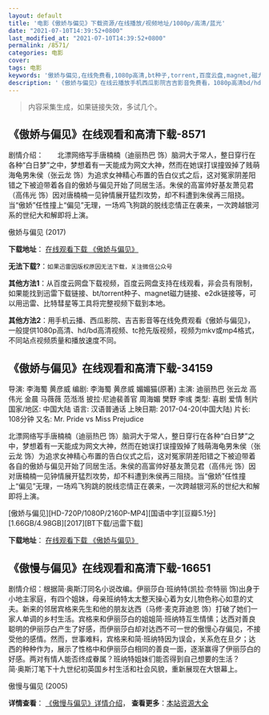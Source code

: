 ```yaml
---
layout: default
title: '电影《傲娇与偏见》下载资源/在线播放/视频地址/1080p/高清/蓝光'
date: "2021-07-10T14:39:52+0800"
last_modified_at: "2021-07-10T14:39:52+0800"
permalink: /8571/
categories: 电影
cover:
tags: 电影
keywords: '傲娇与偏见,在线免费看,1080p高清,bt种子,torrent,百度云盘,magnet,磁力链,迅雷下载资源'
description: '《傲娇与偏见》在线云播放手机西瓜影院吉吉影音免费看，1080p高清bd/hd未删减完整版和tc抢先枪版，mkv/mp4格式，附带bt/torrent种子、magnet/磁力链、百度云盘、网盘资源迅雷下载链接'
---
```


>内容采集生成，如果链接失效，多试几个。


## 《傲娇与偏见》在线观看和高清下载-8571

剧情介绍：　　北漂网络写手唐楠楠（迪丽热巴 饰）脑洞大于常人，整日穿行在各种“白日梦”之中，梦想着有一天能成为网文大神，然而在她误打误撞毁掉了贱萌海龟男朱侯（张云龙 饰）为追求女神精心布置的告白仪式之后，这对冤家阴差阳错之下被迫带着各自的傲娇与偏见开始了同居生活。朱侯的高富帅好基友萧见君（高伟光 饰）因对唐楠楠一见钟情展开猛烈攻势，却不料遭到朱侯再三阻挠。当“傲娇”任性撞上“偏见”无理，一场鸡飞狗跳的脱线恋情正在袭来，一次跨越银河系的世纪大和解即将上演。


傲娇与偏见 (2017)

**下载地址**： [在线观看下载 《傲娇与偏见》](https://www.btbtdy.me/btdy/dy10770.html) 


**无法下载?**：`如果迅雷因版权原因无法下载，关注微信公众号 `

**其他方法1**：从百度云网盘下载视频，百度云网盘支持在线观看，非会员有限制，如果能找到迅雷下载链接、bt/torrent种子、magnet磁力链接、e2dk链接等，可以用迅雷、比特彗星等工具将完整视频下载到本地。

**其他方法2**：用手机云播、西瓜影院、吉吉影音等在线免费观看《傲娇与偏见》，一般提供1080p高清、hd/bd高清视频、tc抢先版视频，视频为mkv或mp4格式，不同站点视频质量和播放速度不同。


## 《傲娇与偏见》在线观看和高清下载-34159

导演: 李海蜀 黄彦威 编剧: 李海蜀 黄彦威 媚媚猫(原著) 主演: 迪丽热巴 张云龙 高伟光 金晨 马薇薇 范湉湉 披拉·尼迪裴善官 周海媚 樊野 李彧 类型: 喜剧 爱情 制片国家/地区: 中国大陆 语言: 汉语普通话 上映日期: 2017-04-20(中国大陆) 片长: 108分钟 又名: Mr. Pride vs Miss Prejudice

北漂网络写手唐楠楠（迪丽热巴 饰）脑洞大于常人，整日穿行在各种“白日梦”之中，梦想着有一天能成为网文大神，然而在她误打误撞毁掉了贱萌海龟男朱侯（张云龙 饰）为追求女神精心布置的告白仪式之后，这对冤家阴差阳错之下被迫带着各自的傲娇与偏见开始了同居生活。朱侯的高富帅好基友萧见君（高伟光 饰）因对唐楠楠一见钟情展开猛烈攻势，却不料遭到朱侯再三阻挠。当“傲娇”任性撞上“偏见”无理，一场鸡飞狗跳的脱线恋情正在袭来，一次跨越银河系的世纪大和解即将上演。


[傲娇与偏见][HD-720P/1080P/2160P-MP4][国语中字][豆瓣5.1分][1.66GB/4.98GB][2017][BT下载/迅雷下载]

**下载地址**： [在线观看下载 《傲娇与偏见》](https://www.btdx8.com/torrent/ajypj_2017.html) 


## 《傲慢与偏见》在线观看和高清下载-16651

剧情介绍：根据简·奥斯汀同名小说改编。伊丽莎白·班纳特(凯拉·奈特丽 饰)出身于小地主家庭，有四个姐妹，母亲班纳特太太整天操心着为女儿物色称心如意的丈夫。新来的邻居宾格来先生和他的朋友达西（马修·麦克菲迪恩 饰）打破了她们一家人单调的乡村生活。宾格来和伊丽莎白的姐姐简·班纳特互生情愫；达西对善良聪明的伊丽莎白产生了好感，而伊丽莎白却对达西不可一世的傲慢心存偏见，不接受他的感情。然而，世事难料，宾格来和简·班纳特因为误会，关系危在旦夕；达西的种种作为，展示了性格中和伊丽莎白相同的善良一面，逐渐赢得了伊丽莎白的好感。两对有情人能否终成眷属？班纳特姐妹们能否得到自己想要的生活？  　　简·奥斯汀笔下十九世纪初英国乡村生活和社会风貌，重新展现在大银幕上。


傲慢与偏见 (2005)

**详情查看**： [《傲慢与偏见》详情介绍](/movie/16651/)， **查看更多**：[本站资源大全](/movie/t/all/)

